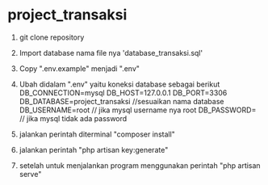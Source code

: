 # project_transaksi

1. git clone repository
2. Import database nama file nya 'database_transaksi.sql'
3. Copy ".env.example" menjadi ".env"
4. Ubah didalam ".env" yaitu koneksi database sebagai berikut
   DB_CONNECTION=mysql
   DB_HOST=127.0.0.1
   DB_PORT=3306
   DB_DATABASE=project_transaksi //sesuaikan nama database
   DB_USERNAME=root // jika mysql username nya root
   DB_PASSWORD= // jika mysql tidak ada password

5. jalankan perintah diterminal "composer install"
6. jalankan perintah "php artisan key:generate"
7. setelah untuk menjalankan program menggunakan perintah "php artisan serve"
